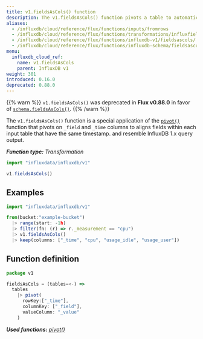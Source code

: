 ```yaml
---
title: v1.fieldsAsCols() function
description: The v1.fieldsAsCols() function pivots a table to automatically align fields within each input table that have the same timestamp.
aliases:
  - /influxdb/cloud/reference/flux/functions/inputs/fromrows
  - /influxdb/cloud/reference/flux/functions/transformations/influxfieldsascols
  - /influxdb/cloud/reference/flux/functions/influxdb-v1/fieldsascols/
  - /influxdb/cloud/reference/flux/functions/influxdb-schema/fieldsascols/
menu:
  influxdb_cloud_ref:
    name: v1.fieldsAsCols
    parent: InfluxDB v1
weight: 301
introduced: 0.16.0
deprecated: 0.88.0
---
```


{{% warn %}}
`v1.fieldsAsCols()` was deprecated in **Flux v0.88.0** in favor of
[`schema.fieldsAsCols()`](/influxdb/cloud/reference/flux/stdlib/influxdb-schema/fieldsascols/).
{{% /warn %}}

The `v1.fieldsAsCols()` function is a special application of the
[`pivot()`](/influxdb/cloud/reference/flux/stdlib/built-in/transformations/pivot/)
function that pivots on `_field` and `_time` columns to aligns fields within each
input table that have the same timestamp. and resemble InfluxDB 1.x query output.

_**Function type:** Transformation_

```js
import "influxdata/influxdb/v1"

v1.fieldsAsCols()
```

## Examples
```js
import "influxdata/influxdb/v1"

from(bucket:"example-bucket")
  |> range(start: -1h)
  |> filter(fn: (r) => r._measurement == "cpu")
  |> v1.fieldsAsCols()
  |> keep(columns: ["_time", "cpu", "usage_idle", "usage_user"])
```

## Function definition
```js
package v1

fieldsAsCols = (tables=<-) =>
  tables
    |> pivot(
      rowKey:["_time"],
      columnKey: ["_field"],
      valueColumn: "_value"
    )
```

_**Used functions:**
[pivot()](/influxdb/cloud/reference/flux/stdlib/built-in/transformations/pivot)_
